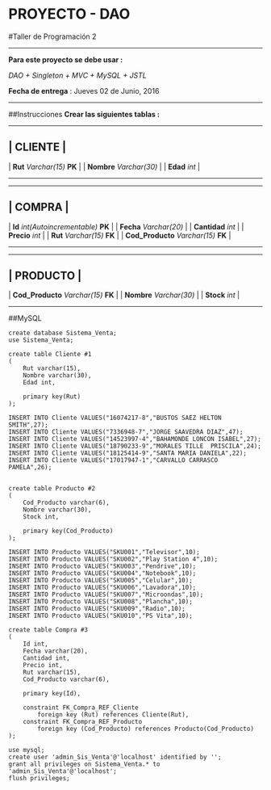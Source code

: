 PROYECTO - DAO
===

#Taller de Programación 2

---
**Para este proyecto se debe usar :**

*DAO + Singleton + MVC + MySQL + JSTL*

**Fecha de entrega** : Jueves 02 de Junio, 2016

---
##Instrucciones
**Crear las siguientes tablas :**

 _____________________
|      CLIENTE        |
 ---------------------
| **Rut** *Varchar(15)* **PK**  |
| **Nombre** *Varchar(30)*  |
| **Edad**  *int*           |
 _____________________

_____________________
|      COMPRA        |
 ---------------------
| **Id** *int(Autoincrementable)* **PK**  |
| **Fecha** *Varchar(20)*  |
| **Cantidad**  *int*           |
| **Precio**  *int*           |
| **Rut**  *Varchar(15)* **FK**           |
| **Cod_Producto**  *Varchar(15)* **FK**           |
 _____________________
 
 _____________________
|      PRODUCTO        |
 ---------------------
| **Cod_Producto**  *Varchar(15)* **FK**           |
| **Nombre** *Varchar(30)*  |
| **Stock**  *int*           |
 _____________________

##MySQL
```
create database Sistema_Venta;
use Sistema_Venta;

create table Cliente #1
(
	Rut varchar(15),
    Nombre varchar(30),
    Edad int,
    
    primary key(Rut)
);

INSERT INTO Cliente VALUES("16074217-8","BUSTOS SAEZ HELTON SMITH",27);
INSERT INTO Cliente VALUES("7336948-7","JORGE SAAVEDRA DIAZ",47);
INSERT INTO Cliente VALUES("14523997-4","BAHAMONDE LONCON ISABEL",27);
INSERT INTO Cliente VALUES("18790233-9","MORALES TILLE  PRISCILA",24);
INSERT INTO Cliente VALUES("18125414-9","SANTA MARIA DANIELA",22);
INSERT INTO Cliente VALUES("17017947-1","CARVALLO CARRASCO PAMELA",26);


create table Producto #2
(
	Cod_Producto varchar(6),
    Nombre varchar(30),
    Stock int,
    
    primary key(Cod_Producto)
);

INSERT INTO Producto VALUES("SKU001","Televisor",10);
INSERT INTO Producto VALUES("SKU002","Play Station 4",10);
INSERT INTO Producto VALUES("SKU003","Pendrive",10);
INSERT INTO Producto VALUES("SKU004","Notebook",10);
INSERT INTO Producto VALUES("SKU005","Celular",10);
INSERT INTO Producto VALUES("SKU006","Lavadora",10);
INSERT INTO Producto VALUES("SKU007","Microondas",10);
INSERT INTO Producto VALUES("SKU008","Plancha",10);
INSERT INTO Producto VALUES("SKU009","Radio",10);
INSERT INTO Producto VALUES("SKU010","PS Vita",10);

create table Compra #3
(
	Id int,
    Fecha varchar(20),
    Cantidad int,
    Precio int,
    Rut varchar(15),
    Cod_Producto varchar(6),
    
    primary key(Id),
    
    constraint FK_Compra_REF_Cliente
		foreign key (Rut) references Cliente(Rut),
    constraint FK_Compra_REF_Producto
		foreign key (Cod_Producto) references Producto(Cod_Producto)
);

use mysql;
create user 'admin_Sis_Venta'@'localhost' identified by '';
grant all privileges on Sistema_Venta.* to 'admin_Sis_Venta'@'localhost';
flush privileges;
```

